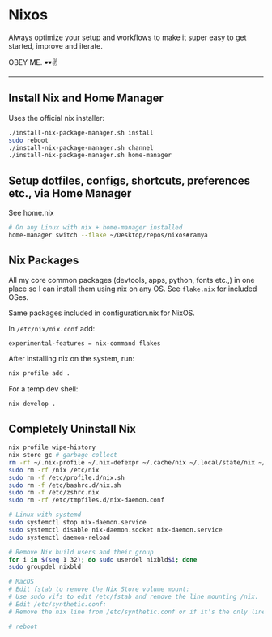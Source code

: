 # Nixos

Always optimize your setup and workflows to make it super easy to get started, improve and iterate. 


OBEY ME.
🕶️✌️

---
## Install Nix and Home Manager

Uses the official nix installer:
```bash
./install-nix-package-manager.sh install
sudo reboot
./install-nix-package-manager.sh channel
./install-nix-package-manager.sh home-manager
```

## Setup dotfiles, configs, shortcuts, preferences etc., via Home Manager

See home.nix
```bash
# On any Linux with nix + home-manager installed
home-manager switch --flake ~/Desktop/repos/nixos#ramya
```

## Nix Packages

All my core common packages (devtools, apps, python, fonts etc.,) in one place so I can install them using nix on any OS. See `flake.nix` for included OSes.

Same packages included in configuration.nix for NixOS.

In `/etc/nix/nix.conf` add:
```
experimental-features = nix-command flakes
```

After installing nix on the system, run:
```bash
nix profile add .
```

For a temp dev shell:
```bash
nix develop .
```

## Completely Uninstall Nix
```bash
nix profile wipe-history
nix store gc # garbage collect
rm -rf ~/.nix-profile ~/.nix-defexpr ~/.cache/nix ~/.local/state/nix ~/.nix* ~/.config/nixpkgs
sudo rm -rf /nix /etc/nix
sudo rm -f /etc/profile.d/nix.sh
sudo rm -f /etc/bashrc.d/nix.sh
sudo rm -f /etc/zshrc.nix
sudo rm -rf /etc/tmpfiles.d/nix-daemon.conf

# Linux with systemd
sudo systemctl stop nix-daemon.service
sudo systemctl disable nix-daemon.socket nix-daemon.service
sudo systemctl daemon-reload

# Remove Nix build users and their group
for i in $(seq 1 32); do sudo userdel nixbld$i; done
sudo groupdel nixbld

# MacOS
# Edit fstab to remove the Nix Store volume mount:
# Use sudo vifs to edit /etc/fstab and remove the line mounting /nix.
# Edit /etc/synthetic.conf:
# Remove the nix line from /etc/synthetic.conf or if it's the only line, you can delete the file.

# reboot
```

